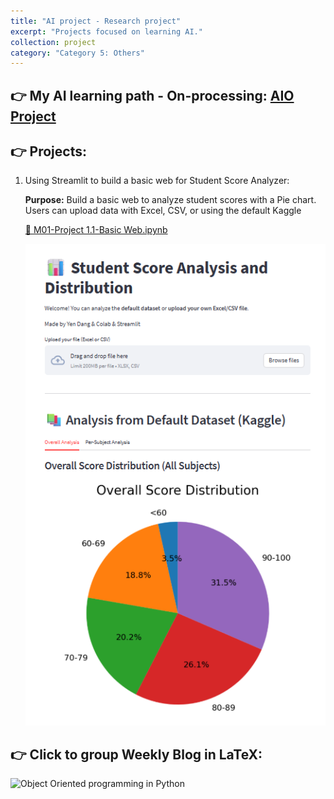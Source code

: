 ```yaml
---
title: "AI project - Research project"
excerpt: "Projects focused on learning AI."
collection: project
category: "Category 5: Others"
---
```


## 👉 My AI learning path - On-processing: [AIO Project](https://yen010390.github.io/AIO.github.io/)

## 👉 Projects:
1. Using Streamlit to build a basic web for Student Score Analyzer:
   
   **Purpose:** Build a basic web to analyze student scores with a Pie chart. Users can upload data with Excel, CSV, or using the default Kaggle
   
   [🔗 M01-Project 1.1-Basic Web.ipynb](https://colab.research.google.com/drive/1-emVwJgWkQZXWs5YGGpEwV1XYdAPfqnH?usp=sharing)
   
   ![Screenshot-Streamlit](/images/M1-Streamlit.png)



## 👉 Click to group Weekly Blog in LaTeX:
![Object Oriented programming in Python](https://www.overleaf.com/read/rmvtnqhbyxgc#2cc7e8)
